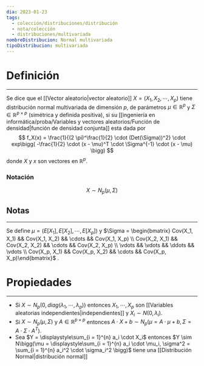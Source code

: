 ```yaml
---
dia: 2023-01-23
tags:
  - colección/distribuciones/distribución
  - nota/colección
  - distribuciones/multivariada
nombreDistribucion: Normal multivariada
tipoDistribucion: multivariada
---
```

# Definición
---
Se dice que el [[Vector aleatorio|vector aleatorio]] $X = (X_1, X_2, \cdots, X_p)$ tiene distribución normal multivariada de dimensión $p$, de parámetros $\mu \in \mathbb{R}^p$ y $\Sigma \in \mathbb{R}^{p \times p}$ (simétrica y definida positiva), si su [[ingeniería en informática/proba/Variables y vectores aleatorios/Función de densidad|función de densidad conjunta]] esta dada por $$ f_X(x) = \frac{1}{(2 \pi)^\frac{1}{2} \cdot (Det(\Sigma))^2} \cdot exp\bigg( -\frac{1}{2} \cdot (x - \mu)^T \cdot \Sigma^{-1} \cdot (x - \mu) \bigg) $$ donde $X$ y $x$ son vectores en $\mathbb{R}^p$.

### Notación
$$ X \sim N_p(\mu, \Sigma) $$

## Notas
---
Se define $\mu = (E[X_1], E[X_2], \cdots, E[X_p])$ y $\Sigma = \begin{bmatrix} Cov(X_1, X_1) && Cov(X_1, X_2) && \cdots && Cov(X_1, X_p) \\ Cov(X_2, X_1) && Cov(X_2, X_2) && \cdots && Cov(X_2, X_p) \\ \vdots && \vdots && \ddots && \vdots \\ Cov(X_p, X_1) && Cov(X_p, X_2) && \cdots && Cov(X_p, X_p)\end{bmatrix}$ .


# Propiedades
---
* Si $X \sim N_p(0, diag(\lambda_1, \cdots, \lambda_p))$ entonces $X_1, \cdots, X_p$ son [[Variables aleatorias independientes|independientes]] y $X_i \sim N(0, \lambda_i)$.
* Si $X \sim N_p(\mu, \Sigma)$ y $A \in \mathbb{R}^{p \times p}$ entonces $A \cdot X + b \sim N_p(\mu = A \cdot \mu + b, \Sigma = A \cdot \Sigma \cdot A^T)$.
* Sea $Y = \displaystyle\sum_{i = 1}^{n} a_i \cdot X_i$ entonces $Y \sim N\bigg(\mu = \displaystyle\sum_{i = 1}^{n} a_i \cdot \mu_i, \sigma^2 = \sum_{i = 1}^{n} a_i^2 \cdot \sigma_i^2 \bigg)$ tiene una [[Distribución Normal|distribución normal]]